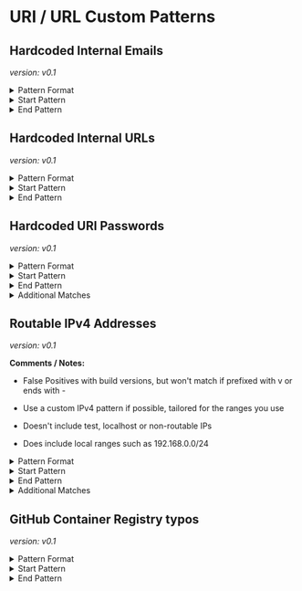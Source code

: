 <!-- WARNING: This README is generated automatically
-->

<!-- markdownlint-disable no-inline-html -->

# URI / URL Custom Patterns

## Hardcoded Internal Emails



_version: v0.1_



<details>
<summary>Pattern Format</summary>

```regex
[^:@\r\n \t"'/\p{Cc}]+@(internal\.)?example\.com
```

</details>

<details>
<summary>Start Pattern</summary>

```regex
\A|[\s"'`,;=]
```

</details><details>
<summary>End Pattern</summary>

```regex
\z|[^a-zA-Z._0-9-]
```

</details>

## Hardcoded Internal URLs



_version: v0.1_



<details>
<summary>Pattern Format</summary>

```regex
[A-Za-z][A-Za-z0-9+_-]*://([^/?#\s\p{Cc}]*[.@])?(example\.com|internal\.example\.com)[/?#]?[^\s"']*
```

</details>

<details>
<summary>Start Pattern</summary>

```regex
\A|[^A-Za-z0-9+_-]
```

</details><details>
<summary>End Pattern</summary>

```regex
\z|[\s'"]
```

</details>

## Hardcoded URI Passwords



_version: v0.1_



<details>
<summary>Pattern Format</summary>

```regex
[^$/?#@\s][^/?#@\s\x00-\x08]*
```

</details>

<details>
<summary>Start Pattern</summary>

```regex
(\b|\A)[A-Za-z][A-Za-z0-9+_-]*://[^/?#:@\s\x00-\x08]*:
```

</details><details>
<summary>End Pattern</summary>

```regex
@[\p{L}\p{N}\.-]*(?:\:[0-9]{1,5})?([/?#\s]|\b|\z)
```

</details>

<details>
<summary>Additional Matches</summary>

Add these additional matches to the [Secret Scanning Custom Pattern](https://docs.github.com/en/enterprise-cloud@latest/code-security/secret-scanning/defining-custom-patterns-for-secret-scanning#example-of-a-custom-pattern-specified-using-additional-requirements).


- Not Match:

  ```regex
  (?i)^[[{(<]?(?:password|passwd|secret)[\]})>]?$
  ```
- Not Match:

  ```regex
  ^\$?\{[^}+]\}i\}$
  ```
- Not Match:

  ```regex
  ^%(?:\.\*)?s$
  ```

</details>

## Routable IPv4 Addresses



_version: v0.1_

**Comments / Notes:**


- False Positives with build versions, but won't match if prefixed with v or ends with -

- Use a custom IPv4 pattern if possible, tailored for the ranges you use

- Doesn't include test, localhost or non-routable IPs

- Does include local ranges such as 192.168.0.0/24
  

<details>
<summary>Pattern Format</summary>

```regex
(?:(?:25[0-5]|(?:2[0-4]|1[0-9]|[1-9]|)[0-9])\.){3}(?:25[0-5]|(?:2[0-4]|1[0-9]|[1-9]|)[0-9])
```

</details>

<details>
<summary>Start Pattern</summary>

```regex
\A|[^v.0-9]
```

</details><details>
<summary>End Pattern</summary>

```regex
\z|[^.0-9-]
```

</details>

<details>
<summary>Additional Matches</summary>

Add these additional matches to the [Secret Scanning Custom Pattern](https://docs.github.com/en/enterprise-cloud@latest/code-security/secret-scanning/defining-custom-patterns-for-secret-scanning#example-of-a-custom-pattern-specified-using-additional-requirements).


- Not Match:

  ```regex
  ^(?:0\.0\.0\.0|255\.255\.255\.255)$
  ```
- Not Match:

  ```regex
  ^(?:127|169\.254|224\.0\.0)\..*
  ```
- Not Match:

  ```regex
  ^(?:192\.0.2|198\.51\.100|203\.0\.113|233\.252\.0)\..*
  ```

</details>

## GitHub Container Registry typos



_version: v0.1_



<details>
<summary>Pattern Format</summary>

```regex
(?:ghrc|gchr|hgcr|ghr|ghc)\.io
```

</details>

<details>
<summary>Start Pattern</summary>

```regex
\A|[^0-9A-Za-z-]
```

</details><details>
<summary>End Pattern</summary>

```regex
\z|[^0-9A-Za-z.-]
```

</details>